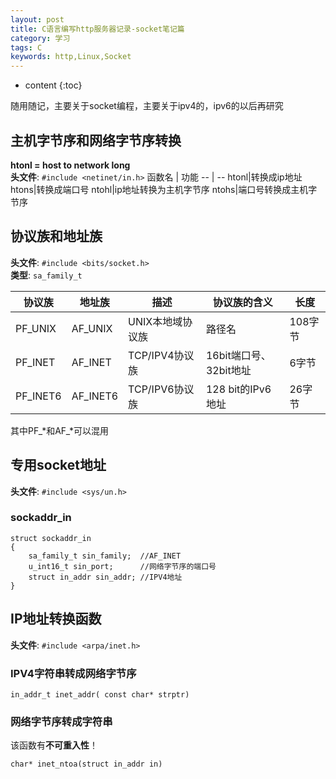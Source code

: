 ```yaml
---
layout: post
title: C语言编写http服务器记录-socket笔记篇
category: 学习
tags: C
keywords: http,Linux,Socket
---
```


* content
{:toc}

随用随记，主要关于socket编程，主要关于ipv4的，ipv6的以后再研究




## 主机字节序和网络字节序转换
**htonl = host to network long**  
__头文件__: `#include <netinet/in.h>`
函数名 | 功能
-- | --
htonl|转换成ip地址
htons|转换成端口号
ntohl|ip地址转换为主机字节序
ntohs|端口号转换成主机字节序

## 协议族和地址族
__头文件__: `#include <bits/socket.h>`  
__类型__: `sa_family_t`

协议族|地址族|描述|协议族的含义|长度
--|--|--|--|--
PF_UNIX|AF_UNIX|UNIX本地域协议族|路径名|108字节
PF_INET|AF_INET| TCP/IPV4协议族|16bit端口号、32bit地址|6字节
PF_INET6|AF_INET6| TCP/IPV6协议族|128 bit的IPv6地址|26字节
其中PF_*和AF_*可以混用

## 专用socket地址
__头文件__: `#include <sys/un.h>`  
### sockaddr_in
```
struct sockaddr_in
{
    sa_family_t sin_family;  //AF_INET
    u_int16_t sin_port;      //网络字节序的端口号
    struct in_addr sin_addr; //IPV4地址
}
```


## IP地址转换函数

__头文件__: `#include <arpa/inet.h>` 

### IPV4字符串转成网络字节序
```
in_addr_t inet_addr( const char* strptr)
```
### 网络字节序转成字符串
该函数有**不可重入性**！
```
char* inet_ntoa(struct in_addr in)
```



